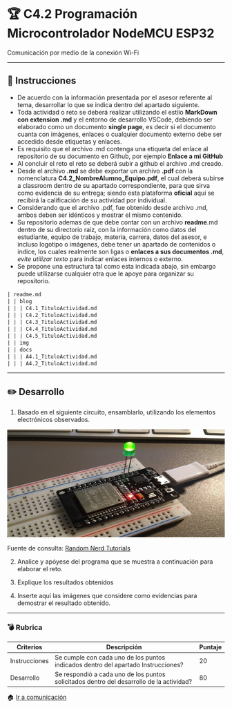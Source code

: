 # :trophy: C4.2 Programación Microcontrolador NodeMCU ESP32

Comunicación por medio de la conexión Wi-Fi

___

## :blue_book: Instrucciones

- De acuerdo con la información presentada por el asesor referente al tema, desarrollar lo que se indica dentro del apartado siguiente.
- Toda actividad o reto se deberá realizar utilizando el estilo **MarkDown con extension .md** y el entorno de desarrollo VSCode, debiendo ser elaborado como un documento **single page**, es decir si el documento cuanta con imágenes, enlaces o cualquier documento externo debe ser accedido desde etiquetas y enlaces.
- Es requisito que el archivo .md contenga una etiqueta del enlace al repositorio de su documento en Github, por ejemplo **Enlace a mi GitHub**
- Al concluir el reto el reto se deberá subir a github el archivo .md creado.
- Desde el archivo **.md** se debe exportar un archivo **.pdf** con la nomenclatura **C4.2_NombreAlumno_Equipo.pdf**, el cual deberá subirse a classroom dentro de su apartado correspondiente, para que sirva como evidencia de su entrega; siendo esta plataforma **oficial** aquí se recibirá la calificación de su actividad por individual.
- Considerando que el archivo .pdf, fue obtenido desde archivo .md, ambos deben ser idénticos y mostrar el mismo contenido.
- Su repositorio ademas de que debe contar con un archivo **readme**.md dentro de su directorio raíz, con la información como datos del estudiante, equipo de trabajo, materia, carrera, datos del asesor, e incluso logotipo o imágenes, debe tener un apartado de contenidos o indice, los cuales realmente son ligas o **enlaces a sus documentos .md**, _evite utilizar texto_ para indicar enlaces internos o externo.
- Se propone una estructura tal como esta indicada abajo, sin embargo puede utilizarse cualquier otra que le apoye para organizar su repositorio.  


``` 
| readme.md
| | blog
| | | C4.1_TituloActividad.md
| | | C4.2_TituloActividad.md
| | | C4.3_TituloActividad.md
| | | C4.4_TituloActividad.md
| | | C4.5_TituloActividad.md
| | img
| | docs
| | | A4.1_TituloActividad.md
| | | A4.2_TituloActividad.md
```
___

## :pencil2: Desarrollo

1. Basado en el siguiente circuito, ensamblarlo, utilizando los elementos electrónicos observados.

<p align="center">
    <img alt="Bluetooth" src="../img/C4.x_ESP32_BluetoothLed.png" width=550 height=250>
</p>

Fuente de consulta: [Random Nerd Tutorials]()

2. Analice y apóyese del programa que se muestra a continuación para elaborar el reto.

3. Explique los resultados obtenidos

4. Inserte aquí las imágenes que considere como evidencias para demostrar el resultado obtenido.

___

### :bomb: Rubrica

| Criterios     | Descripción                                                                                  | Puntaje |
| ------------- | -------------------------------------------------------------------------------------------- | ------- |
| Instrucciones | Se cumple con cada uno de los puntos indicados dentro del apartado Instrucciones?            | 20 |
| Desarrollo    | Se respondió a cada uno de los puntos solicitados dentro del desarrollo de la actividad?     | 80      |

:house: [Ir a comunicación](../docs/D4.0_Comunicacion.md)